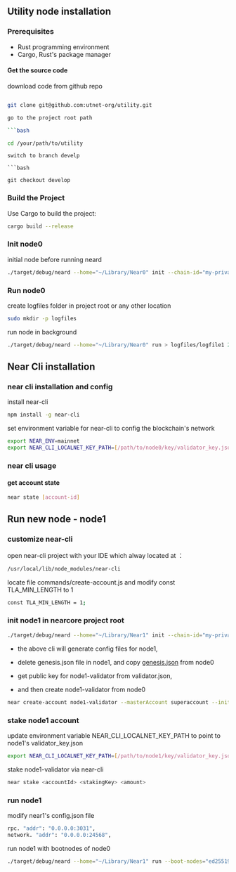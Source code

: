 ## Utility node installation


### Prerequisites

- Rust programming environment
- Cargo, Rust's package manager

#### Get the source code

download code from github repo

```bash

git clone git@github.com:utnet-org/utility.git

go to the project root path

```bash

cd /your/path/to/utility

```

```
switch to branch develp

```bash

git checkout develop

```
### Build the Project

Use Cargo to build the project:

```bash
cargo build --release
```

### Init node0

initial node before running neard

```bash
./target/debug/neard --home="~/Library/Near0" init --chain-id="my-private-chain-id" --account-id=superaccount
```

### Run node0

create logfiles folder in project root or any other location 

```bash
sudo mkdir -p logfiles
```

run node in background

```bash
./target/debug/neard --home="~/Library/Near0" run > logfiles/logfile1 2>&1 &
```

## Near Cli installation

### near cli installation and config

install near-cli 

```bash
npm install -g near-cli
```

set environment variable for near-cli to config the blockchain's network

```bash
export NEAR_ENV=mainnet
export NEAR_CLI_LOCALNET_KEY_PATH=[/path/to/node0/key/validator_key.json]
```

### near cli usage

#### get account state

```bash
near state [account-id]
```

## Run new node - node1
### customize near-cli
open near-cli project with your IDE which alway located at ：

```bash
/usr/local/lib/node_modules/near-cli
```
locate file commands/create-account.js
and modify const TLA_MIN_LENGTH to 1

```bash
const TLA_MIN_LENGTH = 1;
```

### init node1 in nearcore project root

```bash
./target/debug/neard --home="~/Library/Near1" init --chain-id="my-private-chain-id" --account-id=node1-validator
```
- the above cli will generate config files for node1, 

- delete genesis.json file in node1, and copy [genesis.json](genesis.json) from node0
  
- get public key for node1-validator from validator.json,
  
- and then create node1-validator from node0
 ```bash
near create-account node1-validator --masterAccount superaccount --initialBalance 10000 --networkId my-private-chain-id --publicKey [public-key you get from above step]
 ```

### stake node1 account

update environment variable NEAR_CLI_LOCALNET_KEY_PATH to point to node1's validator_key.json

```bash
export NEAR_CLI_LOCALNET_KEY_PATH=[/path/to/node1/key/validator_key.json]
```

stake node1-validator via near-cli

```bash
near stake <accountId> <stakingKey> <amount>
```

### run node1

modify near1's config.json file
```bash
rpc. "addr": "0.0.0.0:3031",
network. "addr": "0.0.0.0:24568",
```
run node1 with bootnodes of node0
```bash
./target/debug/neard --home="~/Library/Near1" run --boot-nodes="ed25519:DVtQUJKcUNZkN1qPSHWpZAvYUSjGoByqc5HeySnVASbs@192.168.10.4:24567" > logfiles/logfile2 2>&1 &
```

